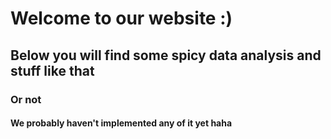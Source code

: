 # Welcome to our website :)

## Below you will find some spicy data analysis and stuff like that

### Or not

#### We probably haven't implemented any of it yet haha
